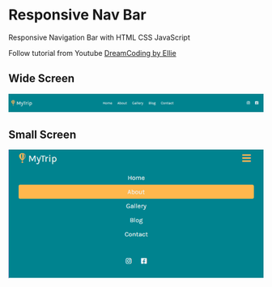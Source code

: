 # Responsive Nav Bar
Responsive Navigation Bar with HTML CSS JavaScript

Follow tutorial from Youtube [DreamCoding by Ellie](https://www.youtube.com/watch?v=X91jsJyZofw, "youtube link")

## Wide Screen

![nav02](./img/nav02.png)

## Small Screen

![nav01](./img/nav01.PNG)
